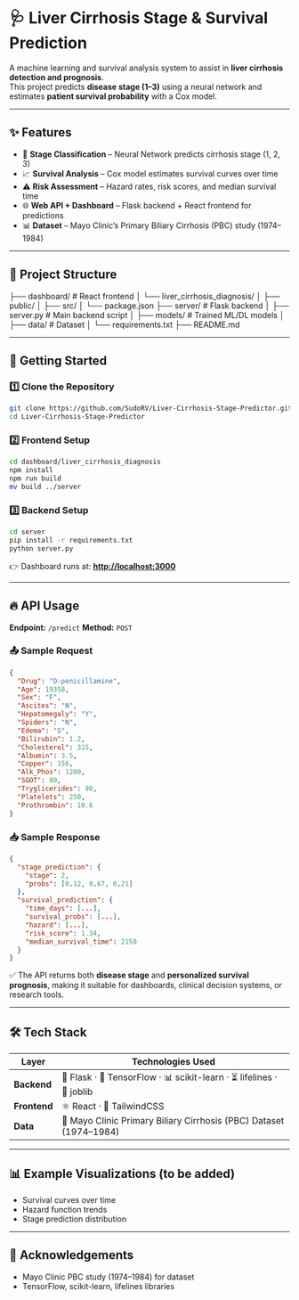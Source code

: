 # 🩺 Liver Cirrhosis Stage & Survival Prediction

A machine learning and survival analysis system to assist in **liver cirrhosis detection and prognosis**.  
This project predicts **disease stage (1–3)** using a neural network and estimates **patient survival probability** with a Cox model.

---

## ✨ Features
- 🔬 **Stage Classification** – Neural Network predicts cirrhosis stage (1, 2, 3)  
- 📈 **Survival Analysis** – Cox model estimates survival curves over time  
- ⚠️ **Risk Assessment** – Hazard rates, risk scores, and median survival time  
- 🌐 **Web API + Dashboard** – Flask backend + React frontend for predictions  
- 📊 **Dataset** – Mayo Clinic’s Primary Biliary Cirrhosis (PBC) study (1974–1984)  

---

## 📂 Project Structure

├── dashboard/                 # React frontend
│   └── liver\_cirrhosis\_diagnosis/
│       ├── public/
│       ├── src/
│       └── package.json
├── server/                    # Flask backend
│   ├── server.py              # Main backend script
│   ├── models/                # Trained ML/DL models
│   ├── data/                  # Dataset
│   └── requirements.txt
├── README.md

---

## 🚀 Getting Started

### 1️⃣ Clone the Repository
```bash
git clone https://github.com/SudoRV/Liver-Cirrhosis-Stage-Predictor.git
cd Liver-Cirrhosis-Stage-Predictor
````

### 2️⃣ Frontend Setup

```bash
cd dashboard/liver_cirrhosis_diagnosis
npm install
npm run build
mv build ../server
```

### 3️⃣ Backend Setup

```bash
cd server
pip install -r requirements.txt
python server.py
```

👉 Dashboard runs at: **[http://localhost:3000](http://localhost:5000)**

---

## 🔥 API Usage

**Endpoint:** `/predict`
**Method:** `POST`

### 📤 Sample Request

```json
{
  "Drug": "D-penicillamine",
  "Age": 19358,
  "Sex": "F",
  "Ascites": "N",
  "Hepatomegaly": "Y",
  "Spiders": "N",
  "Edema": "S",
  "Bilirubin": 1.2,
  "Cholesterol": 315,
  "Albumin": 3.5,
  "Copper": 156,
  "Alk_Phos": 1200,
  "SGOT": 80,
  "Tryglicerides": 90,
  "Platelets": 250,
  "Prothrombin": 10.6
}
```

### 📥 Sample Response

```json
{
  "stage_prediction": {
    "stage": 2,
    "probs": [0.12, 0.67, 0.21]
  },
  "survival_prediction": {
    "time_days": [...],
    "survival_probs": [...],
    "hazard": [...],
    "risk_score": 1.34,
    "median_survival_time": 2150
  }
}
```

✅ The API returns both **disease stage** and **personalized survival prognosis**, making it suitable for dashboards, clinical decision systems, or research tools.

---

## 🛠 Tech Stack

| Layer        | Technologies Used                                                    |
| ------------ | -------------------------------------------------------------------- |
| **Backend**  | 🐍 Flask · 🤖 TensorFlow · 📊 scikit-learn · ⏳ lifelines · 💾 joblib |
| **Frontend** | ⚛️ React · 🎨 TailwindCSS                                            |
| **Data**     | 📑 Mayo Clinic Primary Biliary Cirrhosis (PBC) Dataset (1974–1984)   |

---

## 📊 Example Visualizations (to be added)

* Survival curves over time
* Hazard function trends
* Stage prediction distribution

---

## 🙌 Acknowledgements

* Mayo Clinic PBC study (1974–1984) for dataset
* TensorFlow, scikit-learn, lifelines libraries
